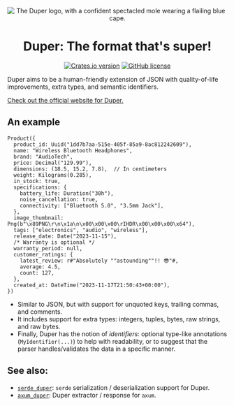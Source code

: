 <p align="center">
    <img src="https://duper.dev.br/logos/duper-400.png" alt="The Duper logo, with a confident spectacled mole wearing a flailing blue cape." /> <br>
</p>
<h1 align="center">Duper: The format that's super!</h1>

<p align="center">
    <a href="https://crates.io/crates/duper"><img alt="Crates.io version" src="https://img.shields.io/crates/v/duper?style=flat&logo=rust&logoColor=white&label=duper"></a>
    <a href="https://github.com/EpicEric/duper"><img alt="GitHub license" src="https://img.shields.io/github/license/EpicEric/duper"></a>
</p>

Duper aims to be a human-friendly extension of JSON with quality-of-life improvements, extra types, and semantic identifiers.

[Check out the official website for Duper.](https://duper.dev.br)

## An example

```duper
Product({
  product_id: Uuid("1dd7b7aa-515e-405f-85a9-8ac812242609"),
  name: "Wireless Bluetooth Headphones",
  brand: "AudioTech",
  price: Decimal("129.99"),
  dimensions: (18.5, 15.2, 7.8),  // In centimeters
  weight: Kilograms(0.285),
  in_stock: true,
  specifications: {
    battery_life: Duration("30h"),
    noise_cancellation: true,
    connectivity: ["Bluetooth 5.0", "3.5mm Jack"],
  },
  image_thumbnail: Png(b"\x89PNG\r\n\x1a\n\x00\x00\x00\rIHDR\x00\x00\x00\x64"),
  tags: ["electronics", "audio", "wireless"],
  release_date: Date("2023-11-15"),
  /* Warranty is optional */
  warranty_period: null,
  customer_ratings: {
    latest_review: r#"Absolutely ""astounding""!! 😎"#,
    average: 4.5,
    count: 127,
  },
  created_at: DateTime("2023-11-17T21:50:43+00:00"),
})
```

- Similar to JSON, but with support for unquoted keys, trailing commas, and comments.
- It includes support for extra types: integers, tuples, bytes, raw strings, and raw bytes.
- Finally, Duper has the notion of _identifiers_: optional type-like annotations (`MyIdentifier(...)`) to help with readability, or to suggest that the parser handles/validates the data in a specific manner.

## See also:

- [`serde_duper`](https://docs.rs/serde_duper): `serde` serialization / deserialization support for Duper.
- [`axum_duper`](https://docs.rs/axum_duper): Duper extractor / response for `axum`.
